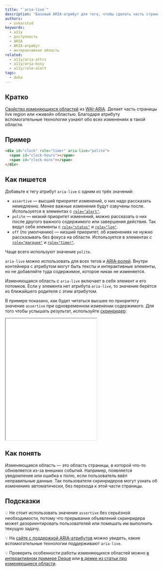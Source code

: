 ```yaml
---
title: "`aria-live`"
description: "Базовый ARIA-атрибут для того, чтобы сделать часть страницы «живой» областью."
authors:
  - oskarstud
keywords:
  - a11y
  - доступность
  - ARIA
  - ARIA-атрибут
  - интерактивная область
related:
  - a11y/aria-attrs
  - a11y/aria-busy
  - a11y/role-alert
tags:
  - doka
---
```


## Кратко

[Свойство изменяющихся областей](/a11y/aria-attrs/#atributy-izmenyayushchihsya-oblastey) из [WAI-ARIA](/a11y/aria-intro/#specifikaciya). Делает часть страницы live region или «живой» областью. Благодаря атрибуту вспомогательные технологии узнают обо всех изменениях в такой области.

## Пример

```html
<div id="clock" role="timer" aria-live="polite">
  <span id="clock-hours"></span>
  <span id="clock-mins"></span>
</div>
```

## Как пишется

Добавьте к тегу атрибут `aria-live` с одним из трёх значений:

- `assertive` — высший приоритет изменений, о них надо рассказать немедленно. Менее важные изменения будут озвучены после. Используется в элементах с [`role="alert"`](/a11y/role-alert/).
- `polite` — низкий приоритет изменений, можно рассказать о них после другого важного содержимого или завершения действия. Так ведут себя элементы с [`role="status"`](/a11y/role-status/) и [`role="log"`](/a11y/role-log/).
- `off` (по умолчанию) — низший приоритет, об изменениях не нужно рассказывать без фокуса на области. Используется в элементах с [`role="marquee"`](/a11y/role-marquee/) и [`role="timer"`](/a11y/role-timer/).

Чаще всего используют значение `polite`.

`aria-live` можно использовать для всех тегов и [ARIA-ролей](/a11y/aria-roles/). Внутри контейнера с атрибутом могут быть тексты и интерактивные элементы, но не добавляйте туда содержимое, которое никак не изменяется.

Изменяющаяся область с `aria-live` включает в себя элемент и его потомков. Если у элемента нет атрибута `aria-live`, то значение берётся из ближайшего родителя с этим атрибутом.

В примере показано, как будет читаться высшее по приоритету значение `assertive` при одновременном изменении содержимого. Для того чтобы услышать результат, используйте [скринридер](/a11y/screenreaders/):

<iframe title="Как работают значения polite, assertive, off" src="demos/assertive-more-important/" height="400"></iframe>

## Как понять

Изменяющаяся область — это область страницы, в которой что-то обновляется из-за внешних событий. Например, появляется уведомление или ошибка к полю, если пользователь ввёл неправильные данные. Так пользователи скринридеров могут узнать об изменениях автоматически, без перехода к этой части страницы.

## Подсказки

💡 Не стоит использовать значение `assertive` без серьёзной необходимости, потому что прерывание объявлений скринридера может дезориентировать пользователей или помешать им выполнить текущую задачу.

💡 На [сайте с поддержкой ARIA-атрибутов](https://a11ysupport.io/) можно увидеть, какие вспомогательные технологии поддерживают `aria-live`.

💡 Проверить особенности работы изменяющихся областей можно [в интерактивном примере Deque](https://dequeuniversity.com/library/aria/liveregion-playground) или [в демке из статьи про изменяющиеся области](/a11y/live-region/#pesochnica).
